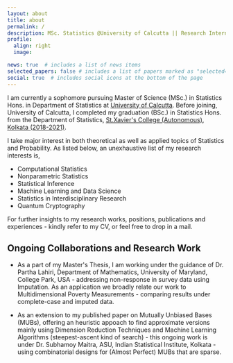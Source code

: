 ```yaml
---
layout: about
title: about
permalink: /
description: MSc. Statistics @University of Calcutta || Research Intern @ISI KOLKATA and @IISER KOLKATA
profile:
  align: right
  image: 

news: true  # includes a list of news items
selected_papers: false # includes a list of papers marked as "selected={true}"
social: true  # includes social icons at the bottom of the page
---
```


I am currently a sophomore pursuing Master of Science (MSc.) in Statistics Hons. in Department of Statistics at [University of Calcutta](https://www.caluniv.ac.in/academic/Statistics.html). Before joining, University of Calcutta, I completed my graduation (BSc.) in Statistics Hons. from the Department of Statistics, [St.Xavier's College (Autonomous), Kolkata (2018-2021)](https://www.sxccal.edu/b-sc-statistics-department/).

I take major interest in both theoretical as well as applied topics of Statistics and Probability. As listed below, an unexhaustive list of my research interests is,

* Computational Statistics
* Nonparametric Statistics
* Statistical Inference
* Machine Learning and Data Science
* Statistics in Interdisciplinary Research
* Quantum Cryptography

For further insights to my research works, positions, publications and experiences - kindly refer to my CV, or feel free to drop in a mail.

## Ongoing Collaborations and Research Work

* As a part of my Master's Thesis, I am working under the guidance of Dr. Partha Lahiri, Department of Mathematics, University of Maryland, College Park, USA - addressing non-response in survey data using Imputation. As an application we broadly relate our work to Multidimensional Poverty Measurements - comparing results under complete-case and imputed data.

* As an extension to my published paper on Mutually Unbiased Bases (MUBs), offering an heuristic appoach to find approximate versions mainly using Dimension Reduction Techniques and Machine Learning Algorithms (steepest-ascent kind of search) - this ongoing work is under Dr. Subhamoy Maitra, ASU, Indian Statistical Institute, Kolkata - using combinatorial designs for (Almost Perfect) MUBs that are sparse.
